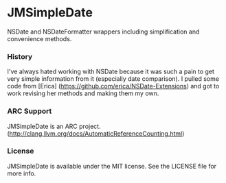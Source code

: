 JMSimpleDate
============

NSDate and NSDateFormatter wrappers including simplification and convenience methods.

### History

I've always hated working with NSDate because it was such a pain to get very simple information from it (especially date comparison). I pulled some code from [Erica] (https://github.com/erica/NSDate-Extensions) and got to work revising her methods and making them my own.

### ARC Support

JMSimpleDate is an ARC project. (http://clang.llvm.org/docs/AutomaticReferenceCounting.html)

### License

JMSimpleDate is available under the MIT license. See the LICENSE file for more info.